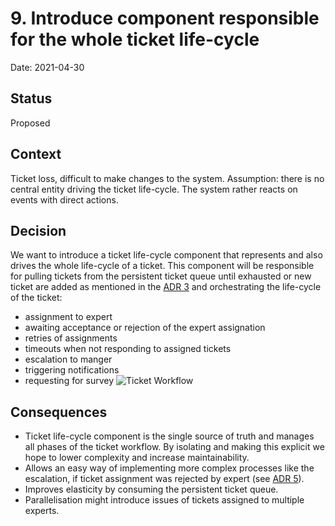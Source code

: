 # 9. Introduce component responsible for the whole ticket life-cycle

Date: 2021-04-30

## Status

Proposed

## Context

Ticket loss, difficult to make changes to the system. Assumption: there is no central entity driving the ticket life-cycle. The system rather reacts on events with direct actions.

## Decision

We want to introduce a ticket life-cycle component that represents and also drives the whole life-cycle of a ticket. This component will be responsible for pulling tickets from the persistent ticket queue until exhausted or new ticket are added as mentioned in the [ADR 3](./003%20Segregate%20ticket%20creation%20into%20a%20separate%20container.md) and orchestrating the life-cycle of the ticket:
- assignment to expert
- awaiting acceptance or rejection of the expert assignation
- retries of assignments
- timeouts when not responding to assigned tickets
- escalation to manger
- triggering notifications
- requesting for survey
![Ticket Workflow](../Problem%20Background/resources/ticket-workflow.png)

## Consequences

- Ticket life-cycle component is the single source of truth and manages all phases of the ticket workflow. By isolating and making this explicit we hope to lower complexity and increase maintainability.
- Allows an easy way of implementing more complex processes like the escalation, if ticket assignment was rejected by expert (see [ADR 5](./005%20Expert%20needs%20to%20actively%20accept%20or%20reject%20an%20assigned%20ticket.md)).
- Improves elasticity by consuming the persistent ticket queue.
- Parallelisation might introduce issues of tickets assigned to multiple experts.
